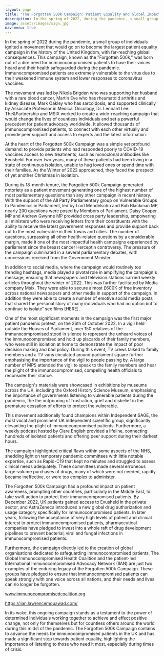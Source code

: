 ```yaml
---
layout: page
title: "The Forgotten 500k Campaign: Patient Equality and Global Impact"
description: In the spring of 2022, during the pandemic, a small group of individuals ignited a movement that would go on to become the largest patient equality campaign in the history of the United Kingdom, with far-reaching global consequences.
image: assets/images/sign.jpg
nav-menu: true
---
```

In the spring of 2022 during the pandemic, a small group of individuals ignited a movement that would go on to become the largest patient equality campaign in the history of the United Kingdom, with far-reaching global consequences. This campaign, known as the "Forgotten 500k," was born out of a dire need for immunocompromised patients to have their voices heard and their health safeguarded during the pandemic. Immunocompromised patients are extremely vulnerable to the virus due to their weakened immune system and lower responses to coronavirus vaccines. 

The movement was led by Nikola Brigden who was supporting her husband with a rare blood cancer, Martin Eve who has rheumatoid arthritis and kidney disease, Mark Oakley who has sarcoidosis, and supported clinically by Associate Professor in Medical Oncology, Dr. Lennard Lee. The&Partnership and MSIX worked to create a wide-reaching campaign that would change the lives of countless individuals and set a powerful precedent for patient advocacy worldwide. It allowed thousands of immunocompromised patients, to connect with each other virtually and provide peer support and access to experts and the latest information. 
 
At the heart of the Forgotten 500k Campaign was a simple yet profound demand: to provide patients who had responded poorly to COVID-19 vaccines access to new treatments, such as monoclonal antibodies like Evusheld. For over two years, many of these patients had been living in a state of continuous isolation, unable to hug loved ones or spend time with their families. As the Winter of 2022 approached, they faced the prospect of yet another Christmas in isolation.
 
During its 18-month tenure, the Forgotten 500k Campaign generated notoriety as a patient movement generating one of the highest number of most parliamentary questions than any other campaign in recent history. With the support of the All Party Parliamentary group on Vulnerable Groups to Pandemics in Parliament, led by Lord Mendelsohn and Bob Blackman MP, nearly 200 questions were posed by Members of Parliament. Daisy Cooper MP and Andrew Gwynne MP provided cross party leadership, empowering all ministers who were receiving letters from their constituents with the ability to receive the latest government responses and provide support back out to the most vulnerable in their towns and cities. The number of questions, surpassing all other health-related questions by a considerable margin, made it one of the most impactful health campaigns experienced by parliament since the breast cancer Herceptin controversy. The pressure of the campaign culminated in a several parliamentary debates, with concessions received from the Government Minister.
 
 
In addition to social media, where the campaign would routinely top trending hashtags, media played a pivotal role in amplifying the campaign's message, ensuring that newspapers and television stations carried weekly articles throughout the winter of 2022. This was further facilitated by Media company Msix. They were able to secure almost £600K of free inventory across national newspapers and other media in support of the campaign. In addition they were able to create a number of emotive social media posts that shared the personal story of many individuals who had no option but to continue to isolate” see films [HERE].
 
 
 
One of the most significant moments in the campaign was the first major patient pandemic protest, on the 26th of October 2022. In a vigil held outside the Houses of Parliament, over 150 relatives of the immunocompromised stood in silence to represent the unheard voices of the immunocompromised and hold up placards of their family members, who were still in isolation at home to demonstrate the impact of poor decision making and bad policy. During this event, TV crews talked to family members and a TV vans circulated around parliament square further emphasising the importance of the vigil to people passing by. A large number of MPS attended the vigil to speak to the family members and hear the plight of the immunocompromised, compelling health officials to reconsider their stance.
 
The campaign's materials were showcased in exhibitions by museums across the UK, including the Oxford History Science Museum, emphasising the importance of governments listening to vulnerable patients during the pandemic, the the outpouring of frustration, grief and disbelief in the premature cessation of efforts to protect the vulnerable. 
 

This movement additionally found champions within Independent SAGE, the most vocal and prominent UK independent scientific group, significantly elevanting the plight of immunocompromised patients. Furthermore, a weekly podcast hosted by Clare English provided a lifeline, connecting hundreds of isolated patients and offering peer support during their darkest hours.
 
The campaign highlighted critical flaws within some aspects of the NHS, shedding light on temporary pandemic committees with little notable expertise, such as Rapid-C19 that kept no minutes and struggled to assess clinical needs adequately. These committees made several erroneous large-volume purchases of drugs, many of which were not needed, rapidly became ineffective, or were too complex to administer.
 
 
The Forgotten 500k Campaign had a profound impact on patient awareness, prompting other countries, particularly in the Middle East, to take swift action to protect their immunocompromised patients. By December 2022, UK patients gained access to Evusheld in the private sector, and AstraZeneca introduced a new global drug authorization and usage category specifically for immunocompromised patients. In later years, following the acceptance of very high levels of patient and clinical interest to protect immunocompromised patients, pharmaceutical companies have pledged to invest into a whole raft of drug development pipelines to prevent bacterial, viral and fungal infections in immunocompromised patients.
 
Furthermore, the campaign directly led to the creation of global organisations dedicated to safeguarding immunocompromised patients. The Global Immunocompromised Health Coalition and the patient-led International Immunocompromised Advocacy Network (IIAN)  are just two examples of the enduring legacy of the Forgotten 500k Campaign. These groups have pledged to ensure that immunocompromised patients can speak strongly with one voice across all nations, and their needs and lives can no longer be forgotten.
 
www.immunocompromisedcoalition.org

https://iian.lawrencemouawad.com/
 
In its wake, this ongoing campaign stands as a testament to the power of determined individuals working together to achieve and effect positive change, not only for themselves but for countless others around the world during this midst of the pandemic. The Forgotten 500k Campaign contains to advance the needs for immunocompromised patients in the UK and has made a significant step towards patient equality, highlighting the importance of listening to those who need it most, especially during times of crisis.
